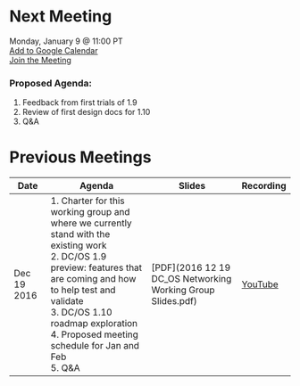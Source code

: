 # Next Meeting
Monday, January 9 @ 11:00 PT <br>
[Add to Google Calendar](https://calendar.google.com/calendar/event?action=TEMPLATE&tmeid=ZWV2MzBtbDUwMmlzY3JhZjQ2cHY2OG5samtfMjAxNzAxMDlUMTkwMDAwWiBtZXNvc3BoZXJlLmlvXzFpdTZxa2tybW5naGI2MW50ZnJwNWZjNDZvQGc&tmsrc=mesosphere.io_1iu6qkkrmnghb61ntfrp5fc46o%40group.calendar.google.com) <br>
[Join the Meeting]()
### Proposed Agenda:
1. Feedback from first trials of 1.9
2. Review of first design docs for 1.10
3. Q&A

# Previous Meetings

| Date | Agenda | Slides | Recording |
|------|--------|--------|-----------|
| Dec 19 2016 | 1. Charter for this working group and where we currently stand with the existing work <br> 2. DC/OS 1.9 preview: features that are coming and how to help test and validate <br> 3. DC/OS 1.10 roadmap exploration <br> 4. Proposed meeting schedule for Jan and Feb <br> 5. Q&A | [PDF](2016 12 19 DC_OS Networking Working Group Slides.pdf) | [YouTube](https://www.youtube.com/watch?v=8ErRSWJU-_s) |
